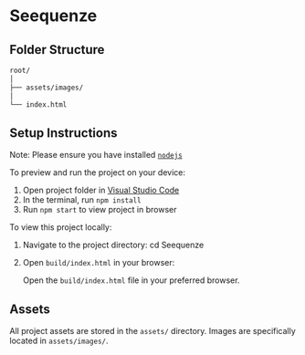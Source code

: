 # Seequenze

## Folder Structure

```md
root/
│
├── assets/images/
│
└── index.html
```

## Setup Instructions

Note: Please ensure you have installed <code><a href="https://nodejs.org/en/download/">nodejs</a></code>

To preview and run the project on your device:

1) Open project folder in <a href="https://code.visualstudio.com/download">Visual Studio Code</a>
2) In the terminal, run `npm install`
3) Run `npm start` to view project in browser

To view this project locally:

1. Navigate to the project directory:
   cd Seequenze

2. Open `build/index.html` in your browser:

   Open the `build/index.html` file in your preferred browser.

## Assets

All project assets are stored in the `assets/` directory. Images are specifically located in `assets/images/`.
